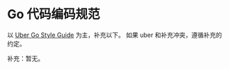 # Go 代码编码规范

以 [Uber Go Style Guide](https://github.com/uber-go/guide) 为主，补充以下。 如果 uber 和补充冲突，遵循补充的约定。


补充：暂无。
